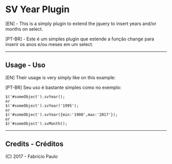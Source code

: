 **SV Year Plugin**
===================


[EN] - This is a simply plugin to extend the jquery to insert years and/or months on select.

[PT-BR] - Este é um simples plugin que estende a função change para inserir os anos e/ou meses em um select.

----------

Usage - Uso
-------------
[EN] Their usage is very simply like on this example:

[PT-BR] Seu uso é bastante simples como no exemplo:

```
$('#someObject').svYear();
or
$('#someObject').svYear('1995');
or
$('#someObject').svYear({min:'1900',max:'2017'});
or 
$('#someObject').svMonth();
```

----------
Credits - Créditos
-----------
(C) 2017 - Fabrício Paulo